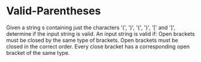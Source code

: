 # Valid-Parentheses
Given a string s containing just the characters '(', ')', '{', '}', '[' and ']', determine if the input string is valid.  An input string is valid if:  Open brackets must be closed by the same type of brackets. Open brackets must be closed in the correct order. Every close bracket has a corresponding open bracket of the same type.
